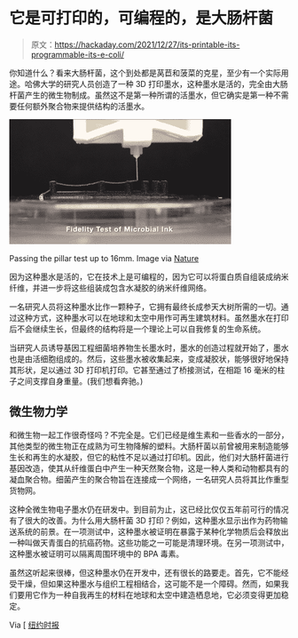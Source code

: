 # 它是可打印的，可编程的，是大肠杆菌

> 原文：<https://hackaday.com/2021/12/27/its-printable-its-programmable-its-e-coli/>

你知道什么？看来大肠杆菌，这个到处都是莴苣和菠菜的克星，至少有一个实际用途。哈佛大学的研究人员创造了一种 3D 打印墨水，这种墨水是活的，完全由大肠杆菌产生的微生物制成。虽然这不是第一种所谓的活墨水，但它确实是第一种不需要任何额外聚合物来提供结构的活墨水。

[![](img/ec0f215a7aea2bb5311c67ad5550b6d8.png)](https://hackaday.com/wp-content/uploads/2021/12/microbial-ink-pillars.png)

Passing the pillar test up to 16mm. Image via [Nature](https://www.nature.com/articles/s41467-021-26791-x#Sec23)

因为这种墨水是活的，它在技术上是可编程的，因为它可以将蛋白质自组装成纳米纤维，并进一步将这些组装成包含水凝胶的纳米纤维网络。

一名研究人员将这种墨水比作一颗种子，它拥有最终长成参天大树所需的一切。通过这种方式，这种墨水可以在地球和太空中用作可再生建筑材料。虽然墨水在打印后不会继续生长，但最终的结构将是一个理论上可以自我修复的生命系统。

当研究人员诱导基因工程细菌培养物生长墨水时，墨水的创造过程就开始了，墨水也是由活细胞组成的。然后，这些墨水被收集起来，变成凝胶状，能够很好地保持其形状，足以通过 3D 打印机打印。它甚至通过了桥接测试，在相距 16 毫米的柱子之间支撑自身重量。(我们想看奔驰。)

## 微生物力学

和微生物一起工作很奇怪吗？不完全是。它们已经是维生素和一些香水的一部分，其他类型的微生物正在成熟为可生物降解的塑料。大肠杆菌以前曾被用来制造能够生长和再生的水凝胶，但它的粘性不足以通过打印机。因此，他们对大肠杆菌进行基因改造，使其从纤维蛋白中产生一种天然聚合物，这是一种人类和动物都具有的凝血聚合物。细菌产生的聚合物旨在连接成一个网络，一名研究人员将其比作重型货物网。

这种全微生物电子墨水仍在研发中。到目前为止，这已经比仅仅五年前可行的情况有了很大的改善。为什么用大肠杆菌 3D 打印？例如，这种墨水显示出作为药物输送系统的前景。在一项测试中，这种墨水被证明在暴露于某种化学物质后会释放出一种叫做天青蛋白的抗癌药物。这些功能之一可能是清理环境。在另一项测试中，这种墨水被证明可以隔离周围环境中的 BPA 毒素。

虽然这听起来很棒，但这种墨水仍在开发中，还有很长的路要走。首先，它不能经受干燥，但如果这种墨水与组织工程相结合，这可能不是一个障碍。然而，如果我们要用它作为一种自我再生的材料在地球和太空中建造栖息地，它必须变得更加稳定。

Via [ [纽约时报](https://www.nytimes.com/2021/11/23/science/microbes-construction-bacteria.html)